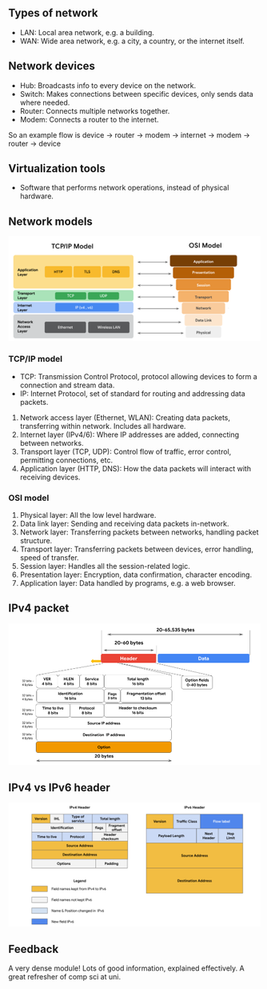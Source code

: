 ## Types of network

- LAN: Local area network, e.g. a building.
- WAN: Wide area network, e.g. a city, a country, or the internet itself.

## Network devices

- Hub: Broadcasts info to every device on the network.
- Switch: Makes connections between specific devices, only sends data where needed.
- Router: Connects multiple networks together.
- Modem: Connects a router to the internet.

So an example flow is device -> router -> modem -> internet -> modem -> router -> device

## Virtualization tools

- Software that performs network operations, instead of physical hardware.

## Network models

![](/3%20Connect%20and%20Protect%20-%20Networks%20and%20Network%20Security/files/tcpip-vs-osi-models.png)

### TCP/IP model

- TCP: Transmission Control Protocol, protocol allowing devices to form a connection and stream data.
- IP: Internet Protocol, set of standard for routing and addressing data packets.

1. Network access layer (Ethernet, WLAN): Creating data packets, transferring within network. Includes all hardware.
2. Internet layer (IPv4/6): Where IP addresses are added, connecting between networks.
3. Transport layer (TCP, UDP): Control flow of traffic, error control, permitting connections, etc.
4. Application layer (HTTP, DNS): How the data packets will interact with receiving devices.

### OSI model

1. Physical layer: All the low level hardware.
2. Data link layer: Sending and receiving data packets in-network.
3. Network layer: Transferring packets between networks, handling packet structure.
4. Transport layer: Transferring packets between devices, error handling, speed of transfer.
5. Session layer: Handles all the session-related logic.
6. Presentation layer: Encryption, data confirmation, character encoding.
7. Application layer: Data handled by programs, e.g. a web browser.

## IPv4 packet

![](/3%20Connect%20and%20Protect%20-%20Networks%20and%20Network%20Security/files/ipv4-packet.png)

## IPv4 vs IPv6 header

![](/3%20Connect%20and%20Protect%20-%20Networks%20and%20Network%20Security/files/ipv4-vs-ipv6.png)

## Feedback

A very dense module! Lots of good information, explained effectively. A great refresher of comp sci at uni.
